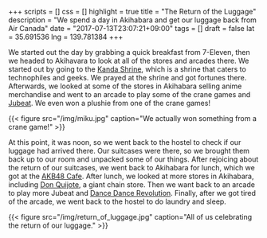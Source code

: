 +++
scripts = []
css = []
highlight = true
title = "The Return of the Luggage"
description = "We spend a day in Akihabara and get our luggage back from Air Canada"
date = "2017-07-13T23:07:21+09:00"
tags = []
draft = false
lat = 35.691536
lng = 139.781384
+++

We started out the day by grabbing a quick breakfast from 7-Eleven, then we
headed to Akihavara to look at all of the stores and arcades there. We started
out by going to the [Kanda Shrine](https://en.wikipedia.org/wiki/Kanda_Shrine),
which is a shrine that caters to technophiles and geeks. We prayed at the shrine
and got fortunes there. Afterwards, we looked at some of the stores in Akihabara
selling anime merchandise and went to an arcade to play some of the crane games
and [Jubeat](https://en.wikipedia.org/wiki/Jubeat). We even won a plushie from
one of the crane games!

{{< figure src="/img/miku.jpg"
    caption="We actually won something from a crane game!" >}}

At this point, it was noon, so we went back to the hostel to check if our
luggage had arrived there. Our suitcases were there, so we brought them back up
to our room and unpacked some of our things. After rejoicing about the return of
our suitcases, we went back to Akihabara for lunch, which we got at the [AKB48
Cafe](http://akb48cafeshops.com/akihabara/english). After lunch, we looked at
more stores in Akihabara, including [Don
Quijote](https://en.wikipedia.org/wiki/Don_Quijote_(store)), a giant chain
store. Then we want back to an arcade to play more Jubeat and [Dance Dance
Revolution](https://en.wikipedia.org/wiki/Dance_Dance_Revolution). Finally,
after we got tired of the arcade, we went back to the hostel to do laundry and
sleep.

{{< figure src="/img/return_of_luggage.jpg"
    caption="All of us celebrating the return of our luggage." >}}
